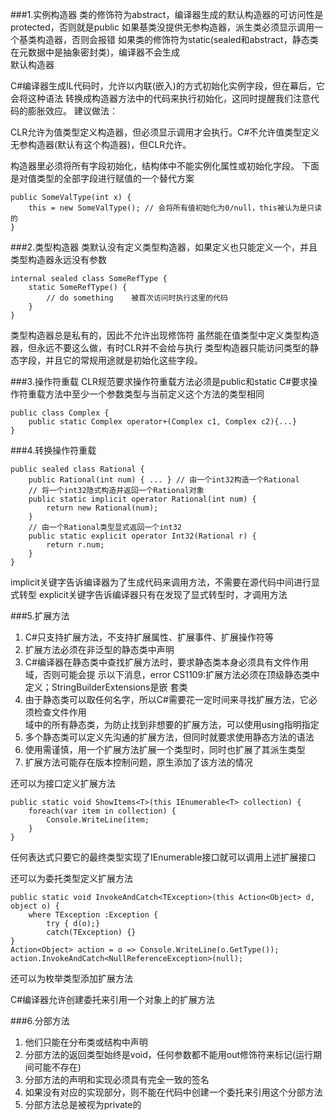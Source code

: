 ###1.实例构造器
类的修饰符为abstract，编译器生成的默认构造器的可访问性是protected，否则就是public
如果基类没提供无参构造器，派生类必须显示调用一个基类构造器，否则会报错
如果类的修饰符为static(sealed和abstract，静态类在元数据中是抽象密封类)，编译器不会生成	
默认构造器

C#编译器生成IL代码时，允许以内联(嵌入)的方式初始化实例字段，但在幕后，它会将这种语法
转换成构造器方法中的代码来执行初始化，这同时提醒我们注意代码的膨胀效应。
建议做法：

CLR允许为值类型定义构造器，但必须显示调用才会执行。C#不允许值类型定义无参构造器(默认有这个构造器)，但CLR允许。

构造器里必须将所有字段初始化，结构体中不能实例化属性或初始化字段。
下面是对值类型的全部字段进行赋值的一个替代方案
```
public SomeValType(int x) {
    this = new SomeValType(); // 会将所有值初始化为0/null，this被认为是只读的
}
```

###2.类型构造器
类默认没有定义类型构造器，如果定义也只能定义一个，并且类型构造器永远没有参数
```
internal sealed class SomeRefType {
    static SomeRefType() {
        // do something    被首次访问时执行这里的代码
    }
}
```
类型构造器总是私有的，因此不允许出现修饰符
虽然能在值类型中定义类型构造器，但永远不要这么做，有时CLR并不会给与执行
类型构造器只能访问类型的静态字段，并且它的常规用途就是初始化这些字段。

###3.操作符重载
CLR规范要求操作符重载方法必须是public和static
C#要求操作符重载方法中至少一个参数类型与当前定义这个方法的类型相同
```
public class Complex {
    public static Complex operator+(Complex c1, Complex c2){...}
}
```
###4.转换操作符重载
```
public sealed class Rational {
    public Rational(int num) { ... } // 由一个int32构造一个Rational
    // 将一个int32隐式构造并返回一个Rational对象
    public static implicit operator Rational(int num) {
        return new Rational(num);
    }
    // 由一个Rational类型显式返回一个int32
    public static explicit operator Int32(Rational r) {
        return r.num;
    }
}
```
implicit关键字告诉编译器为了生成代码来调用方法，不需要在源代码中间进行显式转型
explicit关键字告诉编译器只有在发现了显式转型时，才调用方法

###5.扩展方法
1. C#只支持扩展方法，不支持扩展属性、扩展事件、扩展操作符等
2. 扩展方法必须在非泛型的静态类中声明
3. C#编译器在静态类中查找扩展方法时，要求静态类本身必须具有文件作用域，否则可能会提
示以下消息，error CS1109:扩展方法必须在顶级静态类中定义；StringBuilderExtensions是嵌
套类
4. 由于静态类可以取任何名字，所以C#需要花一定时间来寻找扩展方法，它必须检查文件作用	
域中的所有静态类，为防止找到非想要的扩展方法，可以使用using指明指定
5. 多个静态类可以定义先沟通的扩展方法，但同时就要求使用静态方法的语法
6. 使用需谨慎，用一个扩展方法扩展一个类型时，同时也扩展了其派生类型
7. 扩展方法可能存在版本控制问题，原生添加了该方法的情况

还可以为接口定义扩展方法
```
public static void ShowItems<T>(this IEnumerable<T> collection) {
    foreach(var item in collection) {
        Console.WriteLine(item;
    }
}
```
任何表达式只要它的最终类型实现了IEnumerable<T>接口就可以调用上述扩展接口

还可以为委托类型定义扩展方法
```
public static void InvokeAndCatch<TException>(this Action<Object> d, object o) {
    where TException :Exception {
        try { d(o);}
        catch(TException) {}
}
Action<Object> action = o => Console.WriteLine(o.GetType());
action.InvokeAndCatch<NullReferenceException>(null);
```

还可以为枚举类型添加扩展方法

C#编译器允许创建委托来引用一个对象上的扩展方法

###6.分部方法
1. 他们只能在分布类或结构中声明
2. 分部方法的返回类型始终是void，任何参数都不能用out修饰符来标记(运行期间可能不存在)
3. 分部方法的声明和实现必须具有完全一致的签名
4. 如果没有对应的实现部分，则不能在代码中创建一个委托来引用这个分部方法
5. 分部方法总是被视为private的